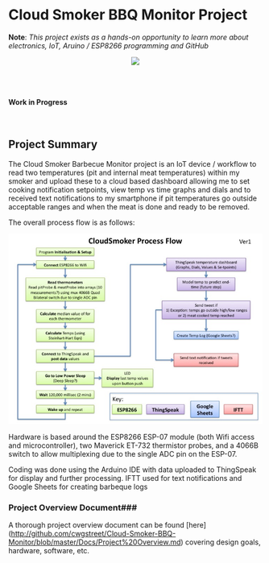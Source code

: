 # Cloud Smoker BBQ Monitor Project


**Note**:  *This project exists as a hands-on opportunity to learn more about electronics, IoT, Aruino / ESP8266 programming and GitHub*

<p align="center">

<img src="http://www.iconsplace.com/icons/preview/yellow/under-construction-256.png">

<br><br>

<b>Work in Progress</b><br>
<br><br>
 </p>
 


## Project Summary

The Cloud Smoker Barbecue Monitor project is an IoT device / workflow to read two temperatures (pit and internal meat temperatures) within my smoker and upload these to a cloud based dashboard allowing me to set cooking notification setpoints, view temp vs time graphs and dials and to received text notifications to my smartphone if pit temperatures go outside acceptable ranges and when the meat is done and ready to be removed.

The overall process flow is as follows:


<img src="http://raw.githubusercontent.com/cwgstreet/Cloud-Smoker-BBQ-Monitor/master/Images/CloudSmoker%20Process%20Diagram.jpg"> 


Hardware is based around the ESP8266 ESP-07 module (both Wifi access and microcontroller), two Maverick ET-732 thermistor probes, and a 4066B switch to allow multiplexing due to the single ADC pin on the ESP-07.

Coding was done using the Arduino IDE with data uploaded to ThingSpeak for display and further processing.  IFTT used for text notifications and Google Sheets for creating barbeque logs


### Project Overview Document###

A thorough project overview document can be found [here] (http://github.com/cwgstreet/Cloud-Smoker-BBQ-Monitor/blob/master/Docs/Project%20Overview.md) covering design goals, hardware, software, etc.

